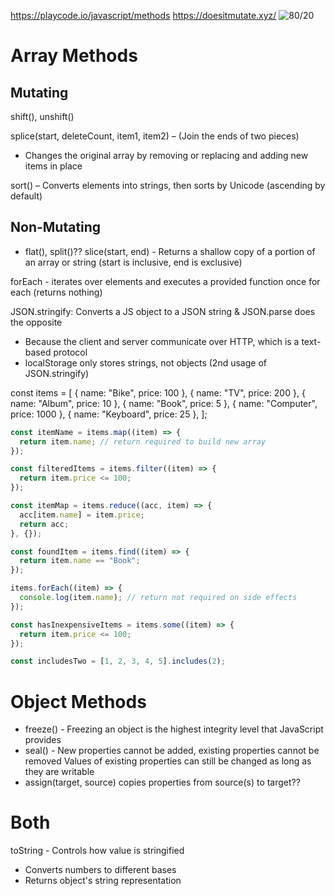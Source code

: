 https://playcode.io/javascript/methods
https://doesitmutate.xyz/
![80/20](https://public-files.gumroad.com/img9k2mfcg89l3cs9qa0tjs1wvfp)

# Array Methods
## Mutating
shift(), unshift()

splice(start, deleteCount, item1, item2) – (Join the ends of two pieces)
- Changes the original array by removing or replacing and adding new items in place
<!-- const lang = ["Python", "JavaScript", "Java", "C", "Go"]; -->
<!-- const deleted = lang.splice(2, 1, "Ruby", "Kotlin"); // returns only the deleted elements -->


sort() – Converts elements into strings, then sorts by Unicode (ascending by default)

## Non-Mutating
- flat(), split()??
slice(start, end) - Returns a shallow copy of a portion of an array or string (start is inclusive, end is exclusive)

forEach - iterates over elements and executes a provided function once for each (returns nothing)
<!-- [1, 2, 3].forEach((n) => { -->
<!--   console.log(n); -->
<!-- }); -->

JSON.stringify: Converts a JS object to a JSON string & JSON.parse does the opposite
- Because the client and server communicate over HTTP, which is a text-based protocol
- localStorage only stores strings, not objects (2nd usage of JSON.stringify)

[](https://youtu.be/R8rmfD9Y5-c?si=5hOnH1vRqB3uiqSR)
const items = [
  { name: "Bike", price: 100 },
  { name: "TV", price: 200 },
  { name: "Album", price: 10 },
  { name: "Book", price: 5 },
  { name: "Computer", price: 1000 },
  { name: "Keyboard", price: 25 },
];

```js
const itemName = items.map((item) => {
  return item.name; // return required to build new array
});

const filteredItems = items.filter((item) => {
  return item.price <= 100;
});

const itemMap = items.reduce((acc, item) => {
  acc[item.name] = item.price;
  return acc;
}, {});

const foundItem = items.find((item) => {
  return item.name == "Book";
});

items.forEach((item) => {
  console.log(item.name); // return not required on side effects
});

const hasInexpensiveItems = items.some((item) => {
  return item.price <= 100;
});

const includesTwo = [1, 2, 3, 4, 5].includes(2);
```


# Object Methods
- freeze() - Freezing an object is the highest integrity level that JavaScript provides
- seal() - New properties cannot be added, existing properties cannot be removed
  Values of existing properties can still be changed as long as they are writable
- assign(target, source) copies properties from source(s) to target??


# Both
toString - Controls how value is stringified
- Converts numbers to different bases
- Returns object's string representation
